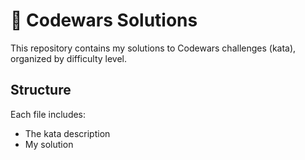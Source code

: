 # 🥋 Codewars Solutions

This repository contains my solutions to Codewars challenges (kata), organized by difficulty level.  

## Structure

Each file includes:
- The kata description
- My solution

